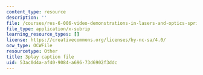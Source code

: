 ```yaml
---
content_type: resource
description: ''
file: /courses/res-6-006-video-demonstrations-in-lasers-and-optics-spring-2008/53ac0d4aaf409084a69673d6902f3ddc_AVn49LbYoB8.srt
file_type: application/x-subrip
learning_resource_types: []
license: https://creativecommons.org/licenses/by-nc-sa/4.0/
ocw_type: OCWFile
resourcetype: Other
title: 3play caption file
uid: 53ac0d4a-af40-9084-a696-73d6902f3ddc
---
```

